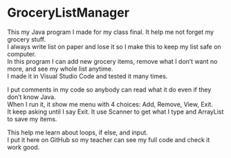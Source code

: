 # GroceryListManager

This my Java program I made for my class final. It help me not forget my grocery stuff.  
I always write list on paper and lose it so I make this to keep my list safe on computer.  
In this program I can add new grocery items, remove what I don’t want no more, and see my whole list anytime.  
I made it in Visual Studio Code and tested it many times.  

I put comments in my code so anybody can read what it do even if they don’t know Java.  
When I run it, it show me menu with 4 choices: Add, Remove, View, Exit.  
It keep asking until I say Exit. It use Scanner to get what I type and ArrayList to save my items.

This help me learn about loops, if else, and input.  
I put it here on GitHub so my teacher can see my full code and check it work good.  
